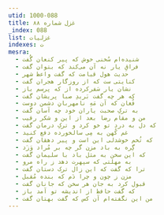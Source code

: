 ```yaml
---
utid: 1000-088
title: غزل شماره ۸۸
_index: 088
list: غزلیات
indexes: ت
mesra:
  - شنیده‌ام سُخنی خوش که پیر کنعان گُفت
  - فراقِ یار نه آن می‌کند که بتوان گفت
  - حدیث هول قیامت که گفت واعظ شهر
  - کنایتی ست که از روزگار هجران گفت
  - نشان یار سَفرکرده از که پرسم باز
  - که هر چه گفت بَریدِ صبا پریشان گفت
  - فُغان که آن مَهِ نامهربانِ دشمن دوست
  - به ترکِ صحبت یاران خود چه آسان گفت
  - من و مقام رضا بعد از این و شکر رقیب
  - که دل به درد تو خو کرد و ترکِ درمان گفت
  - غم کُهن به مِی سالخورده دفع کنید
  - که تُخم خوشدلی این است و پیر دهقان گفت
  - گِره به باد مزن گر چه بر مُراد وَزَد
  - که این سخن به مثل باد با سلیمان گفت
  - به مهلتی که سپهرت دهد ز راه مرو
  - ترا که گفت که این زال ترک دستان گفت
  - مزن ز چون و چرا دَم که بنده مُقبل
  - قبول کرد به جان هر سخن که جانان گفت
  - که گفت حافظ از اندیشه تو آمد باز
  - من این نگفته‌ام آن کس که گفت بهتان گفت
---
```

